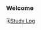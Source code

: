 ### Welcome

🗓️[Study Log](https://devstudylog.notion.site/d765cd0063ba4adb8ea1dd9064d53320?v=9fd8c5621bfb4020a42c5656acdf5127)

<!--
**wooni97/wooni97** is a ✨ _special_ ✨ repository because its `README.md` (this file) appears on your GitHub profile.

Here are some ideas to get you started:

- 🔭 I’m currently working on ...
- 🌱 I’m currently learning ...
- 👯 I’m looking to collaborate on ...
- 🤔 I’m looking for help with ...
- 💬 Ask me about ...
- 📫 How to reach me: ...
- 😄 Pronouns: ...
- ⚡ Fun fact: ...
-->
